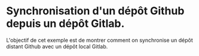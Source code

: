 # Synchronisation d'un dépôt Github depuis un dépôt Gitlab.

L'objectif de cet exemple est de montrer comment on synchronise un dépôt distant Github avec un dépôt local Gitlab.
